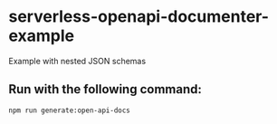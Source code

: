 # serverless-openapi-documenter-example

Example with nested JSON schemas

## Run with the following command:

```
npm run generate:open-api-docs
```
